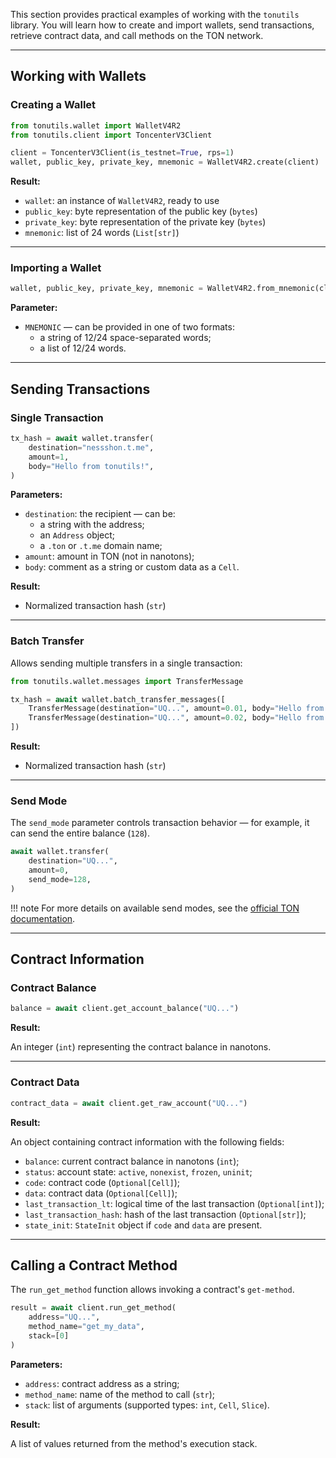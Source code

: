 This section provides practical examples of working with the `tonutils` library. You will learn how to create and import wallets, send transactions, retrieve contract data, and call methods on the TON network.

---

## Working with Wallets

### Creating a Wallet

```python
from tonutils.wallet import WalletV4R2
from tonutils.client import ToncenterV3Client

client = ToncenterV3Client(is_testnet=True, rps=1)
wallet, public_key, private_key, mnemonic = WalletV4R2.create(client)
```

**Result:**

- `wallet`: an instance of `WalletV4R2`, ready to use
- `public_key`: byte representation of the public key (`bytes`)
- `private_key`: byte representation of the private key (`bytes`)
- `mnemonic`: list of 24 words (`List[str]`)

---

### Importing a Wallet

```python
wallet, public_key, private_key, mnemonic = WalletV4R2.from_mnemonic(client, MNEMONIC)
```

**Parameter:**

- `MNEMONIC` — can be provided in one of two formats:
    - a string of 12/24 space-separated words;
    - a list of 12/24 words.

---

## Sending Transactions

### Single Transaction

```python
tx_hash = await wallet.transfer(
    destination="nessshon.t.me",
    amount=1,
    body="Hello from tonutils!",
)
```

**Parameters:**

- `destination`: the recipient — can be:
    - a string with the address;
    - an `Address` object;
    - a `.ton` or `.t.me` domain name;
- `amount`: amount in TON (not in nanotons);
- `body`: comment as a string or custom data as a `Cell`.

**Result:**

- Normalized transaction hash (`str`)

---

### Batch Transfer

Allows sending multiple transfers in a single transaction:

```python
from tonutils.wallet.messages import TransferMessage

tx_hash = await wallet.batch_transfer_messages([
    TransferMessage(destination="UQ...", amount=0.01, body="Hello from tonutils!"),
    TransferMessage(destination="UQ...", amount=0.02, body="Hello from tonutils!"),
])
```

**Result:**

- Normalized transaction hash (`str`)

---

### Send Mode

The `send_mode` parameter controls transaction behavior — for example, it can send the entire balance (`128`).

```python
await wallet.transfer(
    destination="UQ...",
    amount=0,
    send_mode=128,
)
```

!!! note
    For more details on available send modes, see the [official TON documentation](https://docs.ton.org/v3/documentation/smart-contracts/message-management/message-modes-cookbook).

---

## Contract Information

### Contract Balance

```python
balance = await client.get_account_balance("UQ...")
```

**Result:**

An integer (`int`) representing the contract balance in nanotons.

---

### Contract Data

```python
contract_data = await client.get_raw_account("UQ...")
```

**Result:**

An object containing contract information with the following fields:

- `balance`: current contract balance in nanotons (`int`);
- `status`: account state: `active`, `nonexist`, `frozen`, `uninit`;
- `code`: contract code (`Optional[Cell]`);
- `data`: contract data (`Optional[Cell]`);
- `last_transaction_lt`: logical time of the last transaction (`Optional[int]`);
- `last_transaction_hash`: hash of the last transaction (`Optional[str]`);
- `state_init`: `StateInit` object if `code` and `data` are present.

---

## Calling a Contract Method

The `run_get_method` function allows invoking a contract's `get-method`.

```python
result = await client.run_get_method(
    address="UQ...",
    method_name="get_my_data",
    stack=[0]
)
```

**Parameters:**

- `address`: contract address as a string;
- `method_name`: name of the method to call (`str`);
- `stack`: list of arguments (supported types: `int`, `Cell`, `Slice`).

**Result:**

A list of values returned from the method's execution stack.
